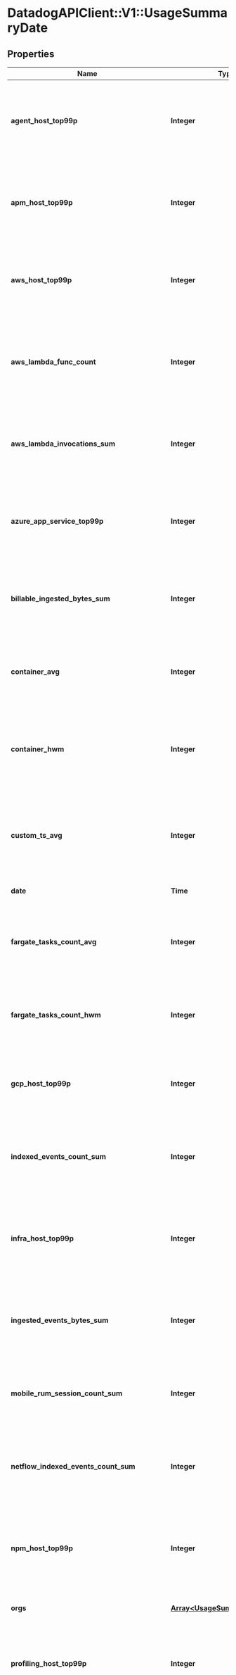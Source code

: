 # DatadogAPIClient::V1::UsageSummaryDate

## Properties

Name | Type | Description | Notes
------------ | ------------- | ------------- | -------------
**agent_host_top99p** | **Integer** | Shows the 99th percentile of all agent hosts over all hours in the current date for all organizations. | [optional] 
**apm_host_top99p** | **Integer** | Shows the 99th percentile of all distinct APM hosts over all hours in the current date for all organizations. | [optional] 
**aws_host_top99p** | **Integer** | Shows the 99th percentile of all AWS hosts over all hours in the current date for all organizations. | [optional] 
**aws_lambda_func_count** | **Integer** | Shows the average of the number of functions that executed 1 or more times each hour in the current date for all organizations. | [optional] 
**aws_lambda_invocations_sum** | **Integer** | Shows the sum of all AWS Lambda invocations over all hours in the current date for all organizations. | [optional] 
**azure_app_service_top99p** | **Integer** | Shows the 99th percentile of all Azure app services over all hours in the current date for all organizations. | [optional] 
**billable_ingested_bytes_sum** | **Integer** | Shows the sum of all log bytes ingested over all hours in the current date for all organizations. | [optional] 
**container_avg** | **Integer** | Shows the average of all distinct containers over all hours in the current date for all organizations. | [optional] 
**container_hwm** | **Integer** | Shows the high watermark of all distinct containers over all hours in the current date for all organizations. | [optional] 
**custom_ts_avg** | **Integer** | Shows the average number of distinct custom metrics over all hours in the current date for all organizations. | [optional] 
**date** | **Time** | The date for the usage. | [optional] 
**fargate_tasks_count_avg** | **Integer** | Shows the high watermark of all Fargate tasks over all hours in the current date for all organizations. | [optional] 
**fargate_tasks_count_hwm** | **Integer** | Shows the average of all Fargate tasks over all hours in the current date for all organizations. | [optional] 
**gcp_host_top99p** | **Integer** | Shows the 99th percentile of all GCP hosts over all hours in the current date for all organizations. | [optional] 
**indexed_events_count_sum** | **Integer** | Shows the sum of all log events indexed over all hours in the current date for all organizations. | [optional] 
**infra_host_top99p** | **Integer** | Shows the 99th percentile of all distinct infrastructure hosts over all hours in the current date for all organizations. | [optional] 
**ingested_events_bytes_sum** | **Integer** | Shows the sum of all log bytes ingested over all hours in the current date for all organizations. | [optional] 
**mobile_rum_session_count_sum** | **Integer** | Shows the sum of all mobile RUM Sessions over all hours in the current date for all organizations | [optional] 
**netflow_indexed_events_count_sum** | **Integer** | Shows the sum of all Network flows indexed over all hours in the current date for all organizations. | [optional] 
**npm_host_top99p** | **Integer** | Shows the 99th percentile of all distinct Networks hosts over all hours in the current date for all organizations. | [optional] 
**orgs** | [**Array&lt;UsageSummaryDateOrg&gt;**](UsageSummaryDateOrg.md) | Organizations associated with a user. | [optional] 
**profiling_host_top99p** | **Integer** | Shows the 99th percentile of all profiled hosts over all hours in the current date for all organizations. | [optional] 
**rum_session_count_sum** | **Integer** | Shows the sum of all browser RUM Sessions over all hours in the current date for all organizations | [optional] 
**synthetics_browser_check_calls_count_sum** | **Integer** | Shows the sum of all Synthetic browser tests over all hours in the current date for all organizations. | [optional] 
**synthetics_check_calls_count_sum** | **Integer** | Shows the sum of all Synthetic API tests over all hours in the current date for all organizations. | [optional] 
**trace_search_indexed_events_count_sum** | **Integer** | Shows the sum of all Indexed Spans indexed over all hours in the current date for all organizations. | [optional] 
**twol_ingested_events_bytes_sum** | **Integer** | Shows the sum of all tracing without limits bytes ingested over all hours in the current date for all organizations. | [optional] 

## Code Sample

```ruby
require 'DatadogAPIClient::V1'

instance = DatadogAPIClient::V1::UsageSummaryDate.new(agent_host_top99p: null,
                                 apm_host_top99p: null,
                                 aws_host_top99p: null,
                                 aws_lambda_func_count: null,
                                 aws_lambda_invocations_sum: null,
                                 azure_app_service_top99p: null,
                                 billable_ingested_bytes_sum: null,
                                 container_avg: null,
                                 container_hwm: null,
                                 custom_ts_avg: null,
                                 date: null,
                                 fargate_tasks_count_avg: null,
                                 fargate_tasks_count_hwm: null,
                                 gcp_host_top99p: null,
                                 indexed_events_count_sum: null,
                                 infra_host_top99p: null,
                                 ingested_events_bytes_sum: null,
                                 mobile_rum_session_count_sum: null,
                                 netflow_indexed_events_count_sum: null,
                                 npm_host_top99p: null,
                                 orgs: null,
                                 profiling_host_top99p: null,
                                 rum_session_count_sum: null,
                                 synthetics_browser_check_calls_count_sum: null,
                                 synthetics_check_calls_count_sum: null,
                                 trace_search_indexed_events_count_sum: null,
                                 twol_ingested_events_bytes_sum: null)
```


